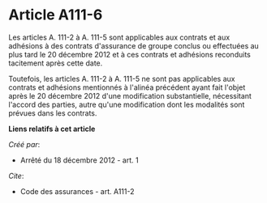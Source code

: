 # Article A111-6

Les articles A. 111-2 à A. 111-5 sont applicables aux contrats et aux adhésions à des contrats d'assurance de groupe conclus
ou effectuées au plus tard le 20 décembre 2012 et à ces contrats et adhésions reconduits tacitement après cette date. 

Toutefois, les articles A. 111-2 à A. 111-5 ne sont pas applicables aux contrats et adhésions mentionnés à l'alinéa précédent
ayant fait l'objet après le 20 décembre 2012 d'une modification substantielle, nécessitant l'accord des parties, autre qu'une
modification dont les modalités sont prévues dans les contrats.

**Liens relatifs à cet article**

_Créé par_:

  - Arrêté du 18 décembre 2012 - art. 1

_Cite_:

  - Code des assurances - art. A111-2

